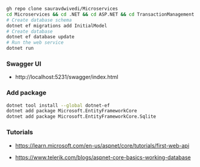 ```bash
gh repo clone sauravdwivedi/Microservices
cd Microservices && cd .NET && cd ASP.NET && cd TransactionManagement
# Create database schema
dotnet ef migrations add InitialModel
# Create database 
dotnet ef database update
# Run the web service
dotnet run
```

### Swagger UI

- http://localhost:5231/swagger/index.html

### Add package

```bash
dotnet tool install --global dotnet-ef
dotnet add package Microsoft.EntityFrameworkCore
dotnet add package Microsoft.EntityFrameworkCore.Sqlite
```

### Tutorials 

- https://learn.microsoft.com/en-us/aspnet/core/tutorials/first-web-api

- https://www.telerik.com/blogs/aspnet-core-basics-working-database